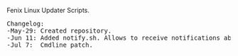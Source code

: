 Fenix Linux Updater Scripts.

<pre>
Changelog:
-May-29: Created repository.
-Jun 11: Added notify.sh. Allows to receive notifications about updates and executes update, upgrade and clean commands.
-Jul 7:  Cmdline patch.
</pre>

